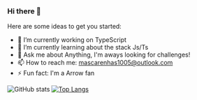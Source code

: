 ### Hi there 👋

Here are some ideas to get you started:

- 🔭 I’m currently working on TypeScript
- 🌱 I’m currently learning about the stack Js/Ts
- 💬 Ask me about Anything, I'm aways looking for challenges!
- 📫 How to reach me: mascarenhas1005@outlook.com
- ⚡ Fun fact: I'm a Arrow fan

![GitHub stats](https://github-readme-stats.vercel.app/api?username=masc1005&show_icons=true)
[![Top Langs](https://github-readme-stats.vercel.app/api/top-langs/?username=masc1005&layout=compact)](https://github.com/masc1005/github-readme-stats)


